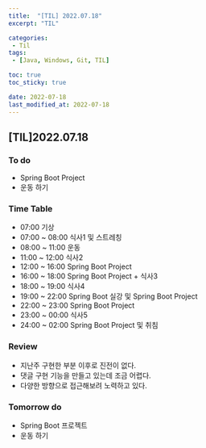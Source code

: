 ```yaml
---
title:  "[TIL] 2022.07.18"
excerpt: "TIL"

categories:
 - Til
tags:
 - [Java, Windows, Git, TIL]

toc: true
toc_sticky: true

date: 2022-07-18
last_modified_at: 2022-07-18
---
```


## [TIL]2022.07.18


### To do
- Spring Boot Project
- 운동 하기


### Time Table
- 07:00 기상 
- 07:00 ~ 08:00 식사1 및 스트레칭
- 08:00 ~ 11:00 운동
- 11:00 ~ 12:00 식사2
- 12:00 ~ 16:00 Spring Boot Project
- 16:00 ~ 18:00 Spring Boot Project + 식사3
- 18:00 ~ 19:00 식사4
- 19:00 ~ 22:00 Spring Boot 실강 및 Spring Boot Project
- 22:00 ~ 23:00 Spring Boot Project
- 23:00 ~ 00:00 식사5
- 24:00 ~ 02:00 Spring Boot Project 및 취침       


### Review
- 지난주 구현한 부분 이후로 진전이 없다.
- 댓글 구현 기능을 만들고 있는데 조금 어렵다.
- 다양한 방향으로 접근해보려 노력하고 있다.


### Tomorrow do
- Spring Boot 프로젝트
- 운동 하기
